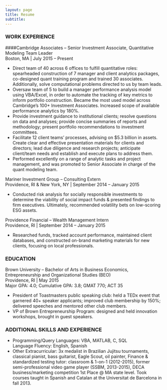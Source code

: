 ```yaml
---
layout: page
title: Resume
subtitle: 
---
```

### WORK EXPERIENCE

####Cambridge Associates – Senior Investment Associate,
Quantitative Modeling Team Leader  
Boston, MA | July 2015 – Present

- Direct team of 40 across 6 offices to fulfill quantitative roles: spearheaded construction of 7 manager and client analytics packages, co-designed quant training program and trained 30 associates. Additionally, solve computational problems directed to us by team leads.  
- Oversaw team of 5 to build a manager performance analysis model using VBA/Excel, in order to automate the tracking of key metrics to inform portfolio construction. Became the most used model across Cambridge’s 100+ Investment Associates. Increased scope of available performance analytics by 180%.  
- Provide investment
guidance to institutional clients; resolve questions on data and analyses;
provide concise summaries of reports and methodology; present portfolio
recommendations to investment committees.  
- Facilitate 12
client teams’ processes, advising on $5.3 billion in assets. Create clear and
effective presentation materials for clients and directors; lead due diligence
and research projects; anticipate client/team needs and establish and execute
plans to address them.  
- Performed excellently on a range of analytic tasks and project management, and was promoted to Senior Associate in charge of the quant modeling team.

Mariner Investment Group – Consulting Extern  
Providence, RI & New York, NY | September 2014 – January 2015

- Conducted risk
analysis for socially responsible investments to determine the viability of
social impact funds & presented findings to firm executives. Ultimately,
recommended volatility bets on low-scoring ESG assets.

Providence Financial – Wealth Management Intern  
Providence, RI | September 2014 – January 2015  
- Researched funds,
tracked account performance, maintained client databases, and constructed
on-brand marketing materials for new clients, focusing on local professionals.

### EDUCATION

Brown University – Bachelor of Arts in Business Economics,
Entrepreneurship and Organizational Studies (BEO)  
Providence, RI | May 2015  
Major GPA: 4.0; Cumulative GPA: 3.8; GMAT 770; ACT 35  
- President of
Toastmasters public speaking club: held a TEDx event that garnered 40+ speaker
applicants; improved club membership by 150%; delivered speeches and mentored
other club members.  
- VP of Brown
Entrepreneurship Program: designed and held innovation workshops, brought in
guest speakers.

### ADDITIONAL SKILLS AND EXPERIENCE

- Programming/Query Languages: VBA, MATLAB, C, SQL  
Language Fluency: English, Spanish  
- Other Extracurricular: 3x medalist in Brazilian Jujitsu
tournaments, classical pianist, bass guitarist, Eagle Scout, oil painter, Finance
& standardized testing tutor: classroom & 1-on-1 (2012-2015), former
semi-professional video game player (SSBM, 2013-2015), DECA business/marketing
competition 1st Place @ MA state level. Took courses taught in Spanish and
Catalan at the Universitat de Barcelona in fall 2013.
